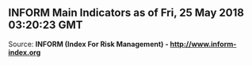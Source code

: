 ## INFORM Main Indicators as of Fri, 25 May 2018 03:20:23 GMT

Source: **INFORM (Index For Risk Management) - http://www.inform-index.org**